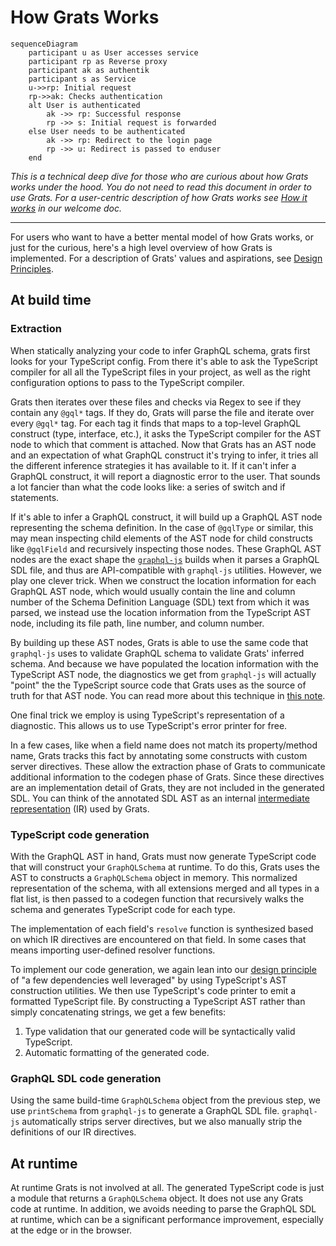 # How Grats Works

```mermaid
sequenceDiagram
    participant u as User accesses service
    participant rp as Reverse proxy
    participant ak as authentik
    participant s as Service
    u->>rp: Initial request
    rp->>ak: Checks authentication
    alt User is authenticated
        ak ->> rp: Successful response
        rp ->> s: Initial request is forwarded
    else User needs to be authenticated
        ak ->> rp: Redirect to the login page
        rp ->> u: Redirect is passed to enduser
    end
```

_This is a technical deep dive for those who are curious about how Grats works under the hood. You do not need to read this document in order to use Grats. For a user-centric description of how Grats works see [How it works](../01-getting-started/index.mdx#how-it-works) in our welcome doc._

---

For users who want to have a better mental model of how Grats works, or just for the curious, here's a high level overview of how Grats is implemented. For a description of Grats' values and aspirations, see [Design Principles](./04-design-principles.md).

## At build time

### Extraction

When statically analyzing your code to infer GraphQL schema, grats first looks for your TypeScript config. From there it's able to ask the TypeScript compiler for all all the TypeScript files in your project, as well as the right configuration options to pass to the TypeScript compiler.

Grats then iterates over these files and checks via Regex to see if they contain any `@gql*` tags. If they do, Grats will parse the file and iterate over every `@gql*` tag. For each tag it finds that maps to a top-level GraphQL construct (type, interface, etc.), it asks the TypeScript compiler for the AST node to which that comment is attached. Now that Grats has an AST node and an expectation of what GraphQL construct it's trying to infer, it tries all the different inference strategies it has available to it. If it can't infer a GraphQL construct, it will report a diagnostic error to the user. That sounds a lot fancier than what the code looks like: a series of switch and if statements.

If it's able to infer a GraphQL construct, it will build up a GraphQL AST node representing the schema definition. In the case of `@gqlType` or similar, this may mean inspecting child elements of the AST node for child constructs like `@gqlField` and recursively inspecting those nodes. These GraphQL AST nodes are the exact shape the [`graphql-js`](https://graphql.org/graphql-js/) builds when it parses a GraphQL SDL file, and thus are API-compatible with `graphql-js` utilities. However, we play one clever trick. When we construct the location information for each GraphQL AST node, which would usually contain the line and column number of the Schema Definition Language (SDL) text from which it was parsed, we instead use the location information from the TypeScript AST node, including its file path, line number, and column number.

By building up these AST nodes, Grats is able to use the same code that `graphql-js` uses to validate GraphQL schema to validate Grats' inferred schema. And because we have populated the location information with the TypeScript AST node, the diagnostics we get from `graphql-js` will actually "point" the the TypeScript source code that Grats uses as the source of truth for that AST node. You can read more about this technique in [this note](https://jordaneldredge.com/notes/compile-to-ast/).

One final trick we employ is using TypeScript's representation of a diagnostic. This allows us to use TypeScript's error printer for free.

In a few cases, like when a field name does not match its property/method name, Grats tracks this fact by annotating some constructs with custom server directives. These allow the extraction phase of Grats to communicate additional information to the codegen phase of Grats. Since these directives are an implementation detail of Grats, they are not included in the generated SDL. You can think of the annotated SDL AST as an internal [intermediate representation](https://en.wikipedia.org/wiki/Intermediate_representation) (IR) used by Grats.

### TypeScript code generation

With the GraphQL AST in hand, Grats must now generate TypeScript code that will construct your `GraphQLSchema` at runtime. To do this, Grats uses the AST to constructs a `GraphQLSchema` object in memory. This normalized representation of the schema, with all extensions merged and all types in a flat list, is then passed to a codegen function that recursively walks the schema and generates TypeScript code for each type.

The implementation of each field's `resolve` function is synthesized based on which IR directives are encountered on that field. In some cases that means importing user-defined resolver functions.

To implement our code generation, we again lean into our [design principle](./04-design-principles.md#a-few-dependencies-well-leveraged) of "a few dependencies well leveraged" by using TypeScript's AST construction utilities. We then use TypeScript's code printer to emit a formatted TypeScript file. By constructing a TypeScript AST rather than simply concatenating strings, we get a few benefits:

1. Type validation that our generated code will be syntactically valid TypeScript.
2. Automatic formatting of the generated code.

### GraphQL SDL code generation

Using the same build-time `GraphQLSchema` object from the previous step, we use `printSchema` from `graphql-js` to generate a GraphQL SDL file. `graphql-js` automatically strips server directives, but we also manually strip the definitions of our IR directives.

## At runtime

At runtime Grats is not involved at all. The generated TypeScript code is just a module that returns a `GraphQLSchema` object. It does not use any Grats code at runtime. In addition, we avoids needing to parse the GraphQL SDL at runtime, which can be a significant performance improvement, especially at the edge or in the browser.

